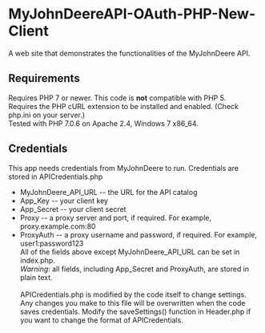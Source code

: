 # MyJohnDeereAPI-OAuth-PHP-New-Client
A web site that demonstrates the functionalities of the MyJohnDeere API.
## Requirements
Requires PHP 7 or newer.  This code is **not** compatible with PHP 5.<br>
Requires the PHP cURL extension to be installed and enabled.  (Check php.ini on your server.)<br>
Tested with PHP 7.0.6 on Apache 2.4, Windows 7 x86_64.
## Credentials
This app needs credentials from MyJohnDeere to run.  Credentials are stored in APICredentials.php
 * MyJohnDeere_API_URL -- the URL for the API catalog
 * App_Key -- your client key
 * App_Secret -- your client secret
 * Proxy -- a proxy server and port, if required.  For example, proxy.example.com:80
 * ProxyAuth -- a proxy username and password, if required.  For example, user1:password123<br>
All of the fields above except MyJohnDeere_API_URL can be set in index.php.<br>
*Warning*: all fields, including App_Secret and ProxyAuth, are stored in plain text.<br><br>
APICredentials.php is modified by the code itself to change settings.  Any changes you make to this file will be overwritten when the code saves credentials.  Modify the saveSettings() function in Header.php if you want to change the format of APICredentials.